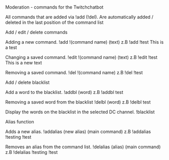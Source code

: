 
#
Moderation - commands for the Twitchchatbot

All commands that are added via !add (!del). Are automatically added / deleted in the last position of the command list

Add / edit / delete commands

Adding a new command.
	!add !(command name) (text)
          z.B !add !test This is a test

Changing a saved command.
    !edit !(command name) (text)
          z.B !edit !test This is a new text
      
Removing a saved command.
    !del !(command name)
          z.B !del !test 
    

Add / delete blacklist 

Add a word to the blacklist.
    !addbl (word)
          z.B !addbl test
          
Removing a saved word from the blacklist
    !delbl (word)
          z.B !delbl test
          
Display the words on the blacklist in the selected DC channel.
    !blacklist


Alias function

Adds a new alias.
    !addalias (new alias) (main command)
          z.B  !addalias !testing !test

Removes an alias from the command list.
    !delalias (alias) (main command)
          z.B  !delalias !testing !test
